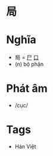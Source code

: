 # 局

# Nghĩa
* 局 = [尸](尸.md) [口](口.md)
* (n) bộ phận

# Phát âm
* /cục/

# Tags
* Hán Việt

<script>window.HANZI_FIELD='局';</script>
